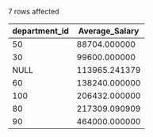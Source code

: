 7 rows affected

| department_id | Average_Salary |
|---------------|----------------|
| 50            | 88704.000000   |
| 30            | 99600.000000   |
| NULL          | 113965.241379  |
| 60            | 138240.000000  |
| 100           | 206432.000000  |
| 80            | 217309.090909  |
| 90            | 464000.000000  |
